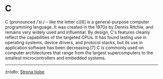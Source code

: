 
C
=


C (pronounced /ˈsiː/ – like the letter c)[6] is a general-purpose computer programming language. It was created in the 1970s by Dennis Ritchie, and remains very widely used and influential. By design, C's features cleanly reflect the capabilities of the targeted CPUs. It has found lasting use in operating systems, device drivers, and protocol stacks, but its use in application software has been decreasing.[7] C is commonly used on computer architectures that range from the largest supercomputers to the smallest microcontrollers and embedded systems.
  

 --- 
  
źródło: [Strona tiobe](https://en.wikipedia.org/wiki/C_(programming_language))